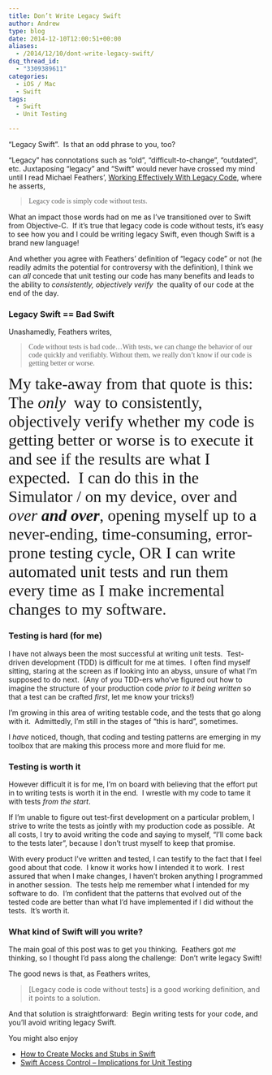 ```yaml
---
title: Don’t Write Legacy Swift
author: Andrew
type: blog
date: 2014-12-10T12:00:51+00:00
aliases:
  - /2014/12/10/dont-write-legacy-swift/
dsq_thread_id:
  - "3309389611"
categories:
  - iOS / Mac
  - Swift
tags:
  - Swift
  - Unit Testing

---
```

“Legacy Swift”.&nbsp; Is that an odd phrase to you, too?

“Legacy” has connotations such as “old”, “difficult-to-change”, “outdated”, etc. Juxtaposing “legacy” and “Swift” would never have crossed my mind until I read Michael Feathers’, [Working Effectively With Legacy Code][1], where he asserts,

> <font face="Thread-00004318-Id-00000000">Legacy code is simply code without tests.</font>

What an impact those words had on me as I’ve transitioned over to Swift from Objective-C.&nbsp; If it’s true that legacy code is code without tests, it’s easy to see how you and I could be writing legacy Swift, even though Swift is a brand new language!

And whether you agree with Feathers’ definition of “legacy code” or not (he readily admits the potential for controversy with the definition), I think we can _all_ concede that unit testing our code has many benefits and leads to the ability to _consistently,_&nbsp;_objectively_ _verify_&nbsp; the quality of our code at the end of the day.

### Legacy Swift == Bad Swift

Unashamedly, Feathers writes,

> <font face="Thread-00004318-Id-00000000">Code without tests is bad code…With tests, we can change the behavior of our code quickly and verifiably. Without them, we really don’t know if our code is getting better or worse.</font>

<font size="6" face="Thread-00004318-Id-00000001">My take-away from that quote is this:&nbsp; The <em>only</em>&nbsp; way to consistently, objectively verify whether my code is getting better or worse is to execute it and see if the results are what I expected.&nbsp; I can do this in the Simulator / on my device, over and <em>over</em> <strong><em>and over</em></strong>, opening myself up to a never-ending, time-consuming, error-prone testing cycle, OR I can write automated unit tests and run them every time as I make incremental changes to my software.</font>

### Testing is hard (for me)

I have not always been the most successful at writing unit tests.&nbsp; Test-driven development (TDD) is difficult for me at times.&nbsp; I often find myself sitting, staring at the screen as if looking into an abyss, unsure of what I’m supposed to do next.&nbsp; (Any of you TDD-ers who’ve figured out how to imagine the structure of your production code _prior to it being written_ so that a test can be crafted _first_, let me know your tricks!)

I’m growing in this area of writing testable code, and the tests that go along with it.&nbsp; Admittedly, I’m still in the stages of “this is hard”, sometimes.&nbsp; 

I _have_ noticed, though, that coding and testing patterns are emerging in my toolbox that are making this process more and more fluid for me.

### Testing is worth it

However difficult it is for me, I’m on board with believing that the effort put in to writing tests is worth it in the end.&nbsp; I wrestle with my code to tame it with tests _from the start_.

If I’m unable to figure out test-first development on a particular problem, I strive to write the tests as jointly with my production code as possible.&nbsp; At all costs, I try to avoid writing the code and saying to myself, “I’ll come back to the tests later”, because I don’t trust myself to keep that promise.

With every product I’ve written and tested, I can testify to the fact that I feel good about that code.&nbsp; I know it works how I intended it to work.&nbsp; I rest assured that when I make changes, I haven’t broken anything I programmed in another session.&nbsp; The tests help me remember what I intended for my software to do.&nbsp; I’m confident that the patterns that evolved out of the tested code are better than what I’d have implemented if I did without the tests.&nbsp; It’s worth it.

### What kind of Swift will you write?

The main goal of this post was to get you thinking.&nbsp; Feathers got _me_ thinking, so I thought I’d pass along the challenge:&nbsp; Don’t write legacy Swift!&nbsp; 

The good news is that, as Feathers writes, 

> [Legacy code is code without tests] is a good working definition, and it points to a solution.

And that solution is straightforward:&nbsp; Begin writing tests for your code, and you’ll avoid writing legacy Swift.

<div class="related-posts">
  You might also enjoy</p> 
  
  <ul>
    <li>
      <a href="http://www.andrewcbancroft.com/2014/07/15/how-to-create-mocks-and-stubs-in-swift/" title="How to Create Mocks and Stubs in Swift">How to Create Mocks and Stubs in Swift</a>
    </li>
    <li>
      <a href="http://www.andrewcbancroft.com/2014/07/22/swift-access-control-implications-for-unit-testing/" title="Swift Access Control – Implications for Unit Testing">Swift Access Control – Implications for Unit Testing</a>
    </li>
  </ul>
</div>

 [1]: http://www.amazon.com/Working-Effectively-Legacy-Michael-Feathers/dp/0131177052 "Working Effectively With Legacy Code"